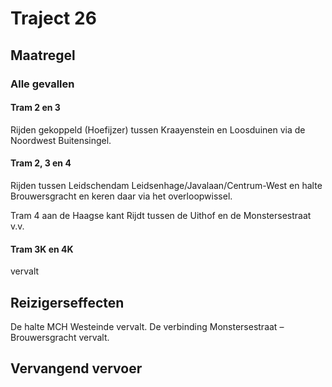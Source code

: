 # Traject 26
## Maatregel
### Alle gevallen

#### Tram 2 en 3
Rijden gekoppeld (Hoefijzer) tussen Kraayenstein en Loosduinen via de Noordwest Buitensingel.

#### Tram 2, 3 en 4
Rijden tussen Leidschendam Leidsenhage/Javalaan/Centrum-West en halte Brouwersgracht en keren daar via het overloopwissel.

Tram 4 aan de Haagse kant
Rijdt tussen de Uithof en de Monstersestraat v.v.

#### Tram 3K en 4K
vervalt

## Reizigerseffecten
De halte MCH Westeinde vervalt.
De verbinding Monstersestraat – Brouwersgracht vervalt.

## Vervangend vervoer

 

